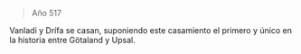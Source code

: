 > Año 517

Vanladi y Drífa se casan, suponiendo este casamiento el primero y único en la historia entre Götaland y Upsal.